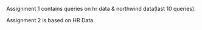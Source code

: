 Assignment 1 contains queries on hr data & northwind data(last 10 queries).

Assignment 2 is based on HR Data.
